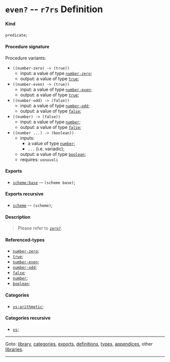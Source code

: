 

<a id='definition__r7rs__even_3f'></a>

# `even?` -- `r7rs` Definition


<a id='definition__r7rs__even_3f__kind'></a>

#### Kind

`predicate`;


<a id='definition__r7rs__even_3f__procedure-signature'></a>

#### Procedure signature

Procedure variants:
 * `((number-zero) -> (true))`
   * input: a value of type [`number-zero`](../../r7rs/types/number-zero.md#type__r7rs__number-zero);
   * output: a value of type [`true`](../../r7rs/types/true.md#type__r7rs__true);
 * `((number-even) -> (true))`
   * input: a value of type [`number-even`](../../r7rs/types/number-even.md#type__r7rs__number-even);
   * output: a value of type [`true`](../../r7rs/types/true.md#type__r7rs__true);
 * `((number-odd) -> (false))`
   * input: a value of type [`number-odd`](../../r7rs/types/number-odd.md#type__r7rs__number-odd);
   * output: a value of type [`false`](../../r7rs/types/false.md#type__r7rs__false);
 * `((number) -> (false))`
   * input: a value of type [`number`](../../r7rs/types/number.md#type__r7rs__number);
   * output: a value of type [`false`](../../r7rs/types/false.md#type__r7rs__false);
 * `((number ...) -> (boolean))`
   * inputs:
     * a value of type [`number`](../../r7rs/types/number.md#type__r7rs__number);
     * `...` (i.e. variadic);
   * output: a value of type [`boolean`](../../r7rs/types/boolean.md#type__r7rs__boolean);
   * requires: `vonuvoli`


<a id='definition__r7rs__even_3f__exports'></a>

#### Exports

 * [`scheme:base`](../../r7rs/exports/scheme_3a_base.md#export__r7rs__scheme_3a_base) -- `(scheme base)`;


<a id='definition__r7rs__even_3f__exports-recursive'></a>

#### Exports recursive

 * [`scheme`](../../r7rs/exports/scheme.md#export__r7rs__scheme) -- `(scheme)`;


<a id='definition__r7rs__even_3f__description'></a>

#### Description

> Please refer to [`zero?`](../../r7rs/definitions/zero_3f.md#definition__r7rs__zero_3f).


<a id='definition__r7rs__even_3f__referenced-types'></a>

#### Referenced-types

 * [`number-zero`](../../r7rs/types/number-zero.md#type__r7rs__number-zero);
 * [`true`](../../r7rs/types/true.md#type__r7rs__true);
 * [`number-even`](../../r7rs/types/number-even.md#type__r7rs__number-even);
 * [`number-odd`](../../r7rs/types/number-odd.md#type__r7rs__number-odd);
 * [`false`](../../r7rs/types/false.md#type__r7rs__false);
 * [`number`](../../r7rs/types/number.md#type__r7rs__number);
 * [`boolean`](../../r7rs/types/boolean.md#type__r7rs__boolean);


<a id='definition__r7rs__even_3f__categories'></a>

#### Categories

 * [`vs:arithmetic`](../../vonuvoli/categories/vs_3a_arithmetic.md#category__vonuvoli__vs_3a_arithmetic);


<a id='definition__r7rs__even_3f__categories-recursive'></a>

#### Categories recursive

 * [`vs`](../../vonuvoli/categories/vs.md#category__vonuvoli__vs);

----

Goto: [library](../../r7rs/_index.md#library__r7rs), [categories](../../r7rs/categories/_index.md#toc__r7rs__categories), [exports](../../r7rs/exports/_index.md#toc__r7rs__exports), [definitions](../../r7rs/definitions/_index.md#toc__r7rs__definitions), [types](../../r7rs/types/_index.md#toc__r7rs__types), [appendices](../../r7rs/appendices/_index.md#toc__r7rs__appendices), other [libraries](../../_libraries.md#toc__libraries).

----

